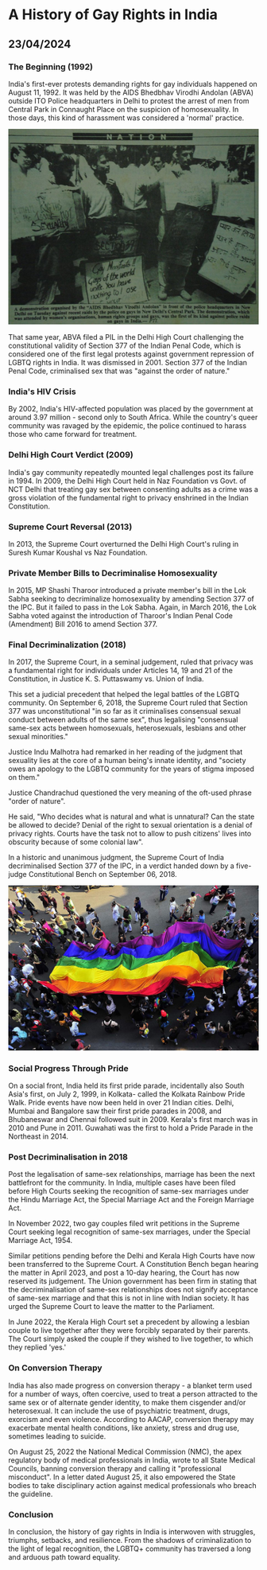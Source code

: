 # A History of Gay Rights in India
## 23/04/2024

### The Beginning (1992)

India's first-ever protests demanding rights for gay individuals happened on August 11, 1992. It was held by the AIDS Bhedbhav Virodhi Andolan (ABVA) outside ITO Police headquarters in Delhi to protest the arrest of men from Central Park in Connaught Place on the suspicion of homosexuality. In those days, this kind of harassment was considered a 'normal' practice.

![ABVA 1992 Protest](https://github.com/CodingLife1024/blog-content/blob/main/images/gayrights1.jpeg?raw=true)

That same year, ABVA filed a PIL in the Delhi High Court challenging the constitutional validity of Section 377 of the Indian Penal Code, which is considered one of the first legal protests against government repression of LGBTQ rights in India. It was dismissed in 2001. Section 377 of the Indian Penal Code, criminalised sex that was "against the order of nature."

### India's HIV Crisis

By 2002, India's HIV-affected population was placed by the government at around 3.97 million - second only to South Africa. While the country's queer community was ravaged by the epidemic, the police continued to harass those who came forward for treatment.

### Delhi High Court Verdict (2009)

India's gay community repeatedly mounted legal challenges post its failure in 1994. In 2009, the Delhi High Court held in Naz Foundation vs Govt. of NCT Delhi that treating gay sex between consenting adults as a crime was a gross violation of the fundamental right to privacy enshrined in the Indian Constitution.

### Supreme Court Reversal (2013)

In 2013, the Supreme Court overturned the Delhi High Court's ruling in Suresh Kumar Koushal vs Naz Foundation.

### Private Member Bills to Decriminalise Homosexuality

In 2015, MP Shashi Tharoor introduced a private member's bill in the Lok Sabha seeking to decriminalize homosexuality by amending Section 377 of the IPC. But it failed to pass in the Lok Sabha. Again, in March 2016, the Lok Sabha voted against the introduction of Tharoor's Indian Penal Code (Amendment) Bill 2016 to amend Section 377.

### Final Decriminalization (2018)

In 2017, the Supreme Court, in a seminal judgement, ruled that privacy was a fundamental right for individuals under Articles 14, 19 and 21 of the Constitution, in Justice K. S. Puttaswamy vs. Union of India.

This set a judicial precedent that helped the legal battles of the LGBTQ community. On September 6, 2018, the Supreme Court ruled that Section 377 was unconstitutional "in so far as it criminalises consensual sexual conduct between adults of the same sex", thus legalising "consensual same-sex acts between homosexuals, heterosexuals, lesbians and other sexual minorities."

Justice Indu Malhotra had remarked in her reading of the judgment that sexuality lies at the core of a human being's innate identity, and "society owes an apology to the LGBTQ community for the years of stigma imposed on them."

Justice Chandrachud questioned the very meaning of the oft-used phrase "order of nature". 

He said, "Who decides what is natural and what is unnatural? Can the state be allowed to decide? Denial of the right to sexual orientation is a denial of privacy rights. Courts have the task not to allow to push citizens' lives into obscurity because of some colonial law".

In a historic and unanimous judgment, the Supreme Court of India decriminalised Section 377 of the IPC, in a verdict handed down by a five-judge Constitutional Bench on September 06, 2018.

![Decriminalisation of Homosexuality in 2018](https://github.com/CodingLife1024/blog-content/blob/main/images/gayrights2.jpg?raw=true)

### Social Progress Through Pride 

On a social front, India held its first pride parade, incidentally also South Asia's first, on July 2, 1999, in Kolkata- called the Kolkata Rainbow Pride Walk. Pride events have now been held in over 21 Indian cities. Delhi, Mumbai and Bangalore saw their first pride parades in 2008, and Bhubaneswar and Chennai followed suit in 2009. Kerala's first march was in 2010 and Pune in 2011. Guwahati was the first to hold a Pride Parade in the Northeast in 2014.

### Post Decriminalisation in 2018

Post the legalisation of same-sex relationships, marriage has been the next battlefront for the community. In India, multiple cases have been filed before High Courts seeking the recognition of same-sex marriages under the Hindu Marriage Act, the Special Marriage Act and the Foreign Marriage Act.

In November 2022, two gay couples filed writ petitions in the Supreme Court seeking legal recognition of same-sex marriages, under the Special Marriage Act, 1954. 

Similar petitions pending before the Delhi and Kerala High Courts have now been transferred to the Supreme Court. A Constitution Bench began hearing the matter in April 2023, and post a 10-day hearing, the Court has now reserved its judgement. The Union government has been firm in stating that the decriminalisation of same-sex relationships does not signify acceptance of same-sex marriage and that this is not in line with Indian society. It has urged the Supreme Court to leave the matter to the Parliament.  

In June 2022, the Kerala High Court set a precedent by allowing a lesbian couple to live together after they were forcibly separated by their parents. The Court simply asked the couple if they wished to live together, to which they replied 'yes.'

### On Conversion Therapy

India has also made progress on conversion therapy - a blanket term used for a number of ways, often coercive, used to treat a person attracted to the same sex or of alternate gender identity, to make them cisgender and/or heterosexual. It can include the use of psychiatric treatment, drugs, exorcism and even violence. According to AACAP, conversion therapy may exacerbate mental health conditions, like anxiety, stress and drug use, sometimes leading to suicide.

On August 25, 2022 the National Medical Commission (NMC), the apex regulatory body of medical professionals in India, wrote to all State Medical Councils, banning conversion therapy and calling it "professional misconduct". In a letter dated August 25, it also empowered the State bodies to take disciplinary action against medical professionals who breach the guideline. 

### Conclusion

In conclusion, the history of gay rights in India is interwoven with struggles, triumphs, setbacks, and resilience. From the shadows of criminalization to the light of legal recognition, the LGBTQ+ community has traversed a long and arduous path toward equality.